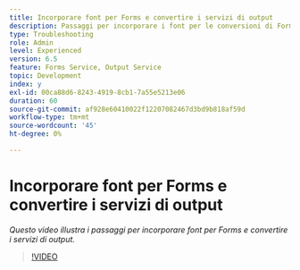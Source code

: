 ```yaml
---
title: Incorporare font per Forms e convertire i servizi di output
description: Passaggi per incorporare i font per le conversioni di Forms e dei servizi di output
type: Troubleshooting
role: Admin
level: Experienced
version: 6.5
feature: Forms Service, Output Service
topic: Development
index: y
exl-id: 00ca88d6-8243-4919-8cb1-7a55e5213e06
duration: 60
source-git-commit: af928e60410022f12207082467d3bd9b818af59d
workflow-type: tm+mt
source-wordcount: '45'
ht-degree: 0%

---
```


# Incorporare font per Forms e convertire i servizi di output

*Questo video illustra i passaggi per incorporare font per Forms e convertire i servizi di output.*

>[!VIDEO](https://video.tv.adobe.com/v/335496?quality=12&learn=on)
